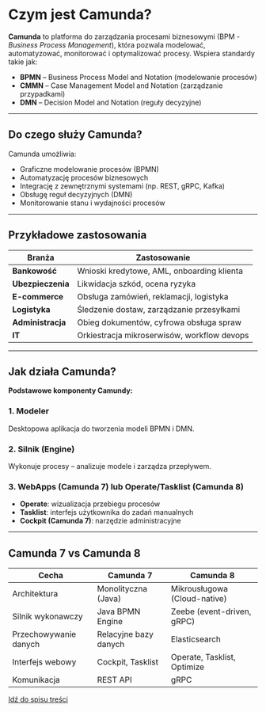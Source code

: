 # Czym jest Camunda?

**Camunda** to platforma do zarządzania procesami biznesowymi (BPM - *Business Process Management*), która pozwala modelować, automatyzować, monitorować i optymalizować procesy. Wspiera standardy takie jak:

- **BPMN** – Business Process Model and Notation (modelowanie procesów)
- **CMMN** – Case Management Model and Notation (zarządzanie przypadkami)
- **DMN** – Decision Model and Notation (reguły decyzyjne)

---

## Do czego służy Camunda?

Camunda umożliwia:

- Graficzne modelowanie procesów (BPMN)
- Automatyzację procesów biznesowych
- Integrację z zewnętrznymi systemami (np. REST, gRPC, Kafka)
- Obsługę reguł decyzyjnych (DMN)
- Monitorowanie stanu i wydajności procesów

---

## Przykładowe zastosowania

| Branża         | Zastosowanie                                 |
|----------------|----------------------------------------------|
| **Bankowość**  | Wnioski kredytowe, AML, onboarding klienta   |
| **Ubezpieczenia** | Likwidacja szkód, ocena ryzyka             |
| **E-commerce** | Obsługa zamówień, reklamacji, logistyka      |
| **Logistyka**  | Śledzenie dostaw, zarządzanie przesyłkami    |
| **Administracja** | Obieg dokumentów, cyfrowa obsługa spraw   |
| **IT**         | Orkiestracja mikroserwisów, workflow devops  |

---

## Jak działa Camunda?

**Podstawowe komponenty Camundy:**

### 1. Modeler  
Desktopowa aplikacja do tworzenia modeli BPMN i DMN.

### 2. Silnik (Engine)  
Wykonuje procesy – analizuje modele i zarządza przepływem.

### 3. WebApps (Camunda 7) lub Operate/Tasklist (Camunda 8)  
- **Operate**: wizualizacja przebiegu procesów  
- **Tasklist**: interfejs użytkownika do zadań manualnych  
- **Cockpit (Camunda 7)**: narzędzie administracyjne

---

## Camunda 7 vs Camunda 8

| Cecha                  | Camunda 7               | Camunda 8                   |
|------------------------|-------------------------|-----------------------------|
| Architektura           | Monolityczna (Java)     | Mikrousługowa (Cloud-native)|
| Silnik wykonawczy      | Java BPMN Engine        | Zeebe (event-driven, gRPC)  |
| Przechowywanie danych  | Relacyjne bazy danych   | Elasticsearch               |
| Interfejs webowy       | Cockpit, Tasklist       | Operate, Tasklist, Optimize |
| Komunikacja            | REST API                | gRPC                        |

[Idź do spisu treści](../Camunda_ReadMe.md)